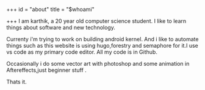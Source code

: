+++
id = "about"
title = "$whoami"

+++
I am karthik, a 20 year old computer science student. I like to learn things about software and new technology.

Currenty i'm trying to work on building android kernel. And i like to automate things such as this website is using hugo,forestry and semaphore for it.I use vs code as my primary code editor. All my code is in Github.

Occasionally i do some vector art with photoshop and some animation in Aftereffects,just beginner stuff .

Thats it.